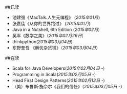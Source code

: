 ##已读
* 池建强《MacTalk.人生元编程》  (*2015年01月*)
* 张嘉佳《从你的世界路过》 (*2015年01月*)
* Java in a Nutshell, 6th Edition (*2015年02月*)
* 吴军《数学之美》（*2015年02月26日*）
* thinkpython(*2015年03月04日*)
* 东野奎吾 《解忧杂货铺》（*2015年03月04日*）

##在读
* Scala for Java Developers(*2015年02月04日 -*)
* Programming in Scala(*2015年02月05日 -*)
* Head First Design Patterns(*2015年02月13日 -*)
* （美）布鲁斯·施奈尔《我们的信任》（*2015年03月05日 -*）
